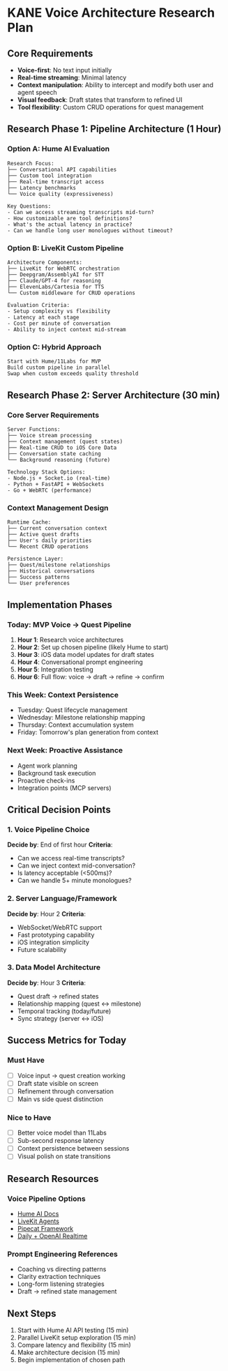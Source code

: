 # KANE Voice Architecture Research Plan

## Core Requirements
- **Voice-first**: No text input initially
- **Real-time streaming**: Minimal latency
- **Context manipulation**: Ability to intercept and modify both user and agent speech
- **Visual feedback**: Draft states that transform to refined UI
- **Tool flexibility**: Custom CRUD operations for quest management

## Research Phase 1: Pipeline Architecture (1 Hour)

### Option A: Hume AI Evaluation
```
Research Focus:
├── Conversational API capabilities
├── Custom tool integration
├── Real-time transcript access
├── Latency benchmarks
└── Voice quality (expressiveness)

Key Questions:
- Can we access streaming transcripts mid-turn?
- How customizable are tool definitions?
- What's the actual latency in practice?
- Can we handle long user monologues without timeout?
```

### Option B: LiveKit Custom Pipeline
```
Architecture Components:
├── LiveKit for WebRTC orchestration
├── Deepgram/AssemblyAI for STT
├── Claude/GPT-4 for reasoning
├── ElevenLabs/Cartesia for TTS
└── Custom middleware for CRUD operations

Evaluation Criteria:
- Setup complexity vs flexibility
- Latency at each stage
- Cost per minute of conversation
- Ability to inject context mid-stream
```

### Option C: Hybrid Approach
```
Start with Hume/11Labs for MVP
Build custom pipeline in parallel
Swap when custom exceeds quality threshold
```

## Research Phase 2: Server Architecture (30 min)

### Core Server Requirements
```
Server Functions:
├── Voice stream processing
├── Context management (quest states)
├── Real-time CRUD to iOS Core Data
├── Conversation state caching
└── Background reasoning (future)

Technology Stack Options:
- Node.js + Socket.io (real-time)
- Python + FastAPI + WebSockets
- Go + WebRTC (performance)
```

### Context Management Design
```
Runtime Cache:
├── Current conversation context
├── Active quest drafts
├── User's daily priorities
└── Recent CRUD operations

Persistence Layer:
├── Quest/milestone relationships
├── Historical conversations
├── Success patterns
└── User preferences
```

## Implementation Phases

### Today: MVP Voice → Quest Pipeline
1. **Hour 1**: Research voice architectures
2. **Hour 2**: Set up chosen pipeline (likely Hume to start)
3. **Hour 3**: iOS data model updates for draft states
4. **Hour 4**: Conversational prompt engineering
5. **Hour 5**: Integration testing
6. **Hour 6**: Full flow: voice → draft → refine → confirm

### This Week: Context Persistence
- Tuesday: Quest lifecycle management
- Wednesday: Milestone relationship mapping
- Thursday: Context accumulation system
- Friday: Tomorrow's plan generation from context

### Next Week: Proactive Assistance
- Agent work planning
- Background task execution
- Proactive check-ins
- Integration points (MCP servers)

## Critical Decision Points

### 1. Voice Pipeline Choice
**Decide by**: End of first hour
**Criteria**: 
- Can we access real-time transcripts?
- Can we inject context mid-conversation?
- Is latency acceptable (<500ms)?
- Can we handle 5+ minute monologues?

### 2. Server Language/Framework
**Decide by**: Hour 2
**Criteria**:
- WebSocket/WebRTC support
- Fast prototyping capability
- iOS integration simplicity
- Future scalability

### 3. Data Model Architecture
**Decide by**: Hour 3
**Criteria**:
- Quest draft → refined states
- Relationship mapping (quest ↔ milestone)
- Temporal tracking (today/future)
- Sync strategy (server ↔ iOS)

## Success Metrics for Today

### Must Have
- [ ] Voice input → quest creation working
- [ ] Draft state visible on screen
- [ ] Refinement through conversation
- [ ] Main vs side quest distinction

### Nice to Have
- [ ] Better voice model than 11Labs
- [ ] Sub-second response latency
- [ ] Context persistence between sessions
- [ ] Visual polish on state transitions

## Research Resources

### Voice Pipeline Options
- [Hume AI Docs](https://docs.hume.ai/)
- [LiveKit Agents](https://docs.livekit.io/agents/)
- [Pipecat Framework](https://github.com/pipecat-ai/pipecat)
- [Daily + OpenAI Realtime](https://www.daily.co/blog/openai-realtime-api/)

### Prompt Engineering References
- Coaching vs directing patterns
- Clarity extraction techniques
- Long-form listening strategies
- Draft → refined state management

## Next Steps
1. Start with Hume AI API testing (15 min)
2. Parallel LiveKit setup exploration (15 min)
3. Compare latency and flexibility (15 min)
4. Make architecture decision (15 min)
5. Begin implementation of chosen path